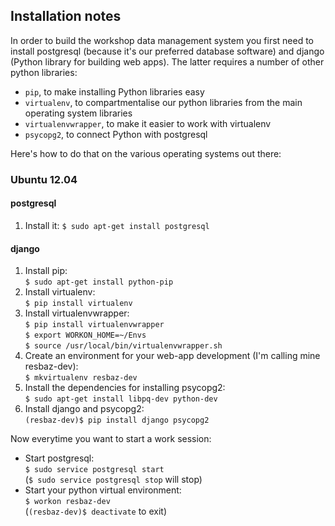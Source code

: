 ## Installation notes

In order to build the workshop data management system you first need to install 
postgresql (because it's our preferred database software) and 
django (Python library for building web apps).
The latter requires a number of other python libraries:
* `pip`, to make installing Python libraries easy
* `virtualenv`, to compartmentalise our python libraries from the main operating system libraries
* `virtualenvwrapper`, to make it easier to work with virtualenv
* `psycopg2`, to connect Python with postgresql

Here's how to do that on the various operating systems out there:


### Ubuntu 12.04

#### postgresql

1. Install it: `$ sudo apt-get install postgresql`

#### django

1. Install pip:  
`$ sudo apt-get install python-pip`
2. Install virtualenv:  
`$ pip install virtualenv`
3. Install virtualenvwrapper:    
`$ pip install virtualenvwrapper`  
`$ export WORKON_HOME=~/Envs`  
`$ source /usr/local/bin/virtualenvwrapper.sh`  
4. Create an environment for your web-app development (I'm calling mine resbaz-dev):  
`$ mkvirtualenv resbaz-dev`
5. Install the dependencies for installing psycopg2:  
`$ sudo apt-get install libpq-dev python-dev`
6. Install django and psycopg2:  
`(resbaz-dev)$ pip install django psycopg2`

Now everytime you want to start a work session:
* Start postgresql:  
`$ sudo service postgresql start`  
(`$ sudo service postgresql stop` will stop)
* Start your python virtual environment:  
`$ workon resbaz-dev`  
(`(resbaz-dev)$ deactivate` to exit)


